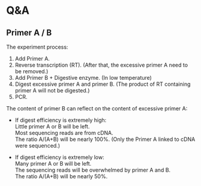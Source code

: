 # Q&A

## Primer A / B
The experiment process:
1. Add Primer A.
2. Reverse transcription (RT). (After that, the excessive primer A need to be removed.)
3. Add Primer B + Digestive enzyme. (In low temperature)
4. Digest excessive primer A and primer B. (The product of RT containing primer A will not be digested.)
5. PCR.

The content of primer B can reflect on the content of excessive primer A:  
* If digest efficiency is extremely high:  
Little primer A or B will be left.  
Most sequencing reads are from cDNA.  
The ratio A/(A+B) will be nearly 100%. (Only the Primer A linked to cDNA were sequenced.)

* If digest efficiency is extremely low:  
Many primer A or B will be left.  
The sequencing reads will be overwhelmed by primer A and B.  
The ratio A/(A+B) will be nearly 50%.
